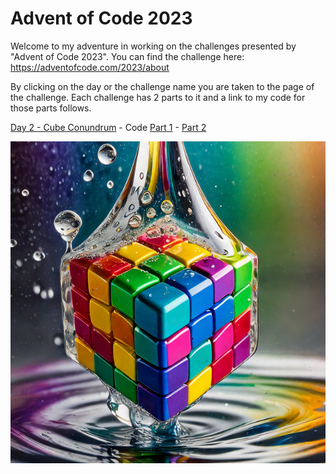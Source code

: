 # Advent of Code 2023

Welcome to my adventure in working on the challenges presented by "Advent of Code 2023".  You can find the challenge here: https://adventofcode.com/2023/about

By clicking on the day or the challenge name you are taken to the page of the challenge.  Each challenge has 2 parts to it and a link to my code for those parts follows.

[Day 2 - Cube Conundrum](https://adventofcode.com/2023/day/2) - Code [Part 1](/day2/day2-challenge1.go) - [Part 2](/day2/day2-challenge2.go)

![rubixsCube.png](/images/rubixsCube.png)
